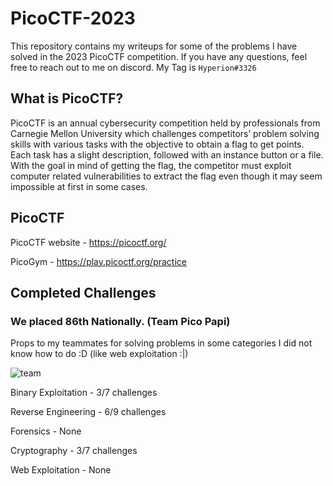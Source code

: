 # PicoCTF-2023
This repository contains my writeups for some of the problems I have solved in the 2023 PicoCTF competition. If you have any questions, feel free to reach out to me on discord. My Tag is `Hyperion#3326`

## What is PicoCTF?
PicoCTF is an annual cybersecurity competition held by professionals from Carnegie Mellon University which challenges competitors’ problem solving skills with various tasks with the objective to obtain a flag to get points. Each task has a slight description, followed with an instance button or a file. With the goal in mind of getting the flag, the competitor must exploit computer related vulnerabilities to extract the flag even though it may seem impossible at first in some cases.

## PicoCTF
PicoCTF website - https://picoctf.org/

PicoGym - https://play.picoctf.org/practice

## Completed Challenges

### We placed 86th Nationally. (Team Pico Papi)
Props to my teammates for solving problems in some categories I did not know how to do :D (like web exploitation :|)

![team](https://cdn.discordapp.com/attachments/1085422894756147232/1091571447601844234/image.png)

Binary Exploitation - 3/7 challenges

Reverse Engineering - 6/9 challenges

Forensics - None

Cryptography - 3/7 challenges

Web Exploitation - None
